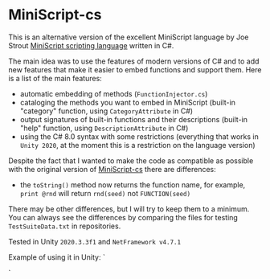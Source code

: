 # MiniScript-cs

This is an alternative version of the excellent MiniScript language by Joe Strout [MiniScript scripting language](http://miniscript.org) written in C#.

The main idea was to use the features of modern versions of C# and to add new features that make it easier to embed functions and support them.
Here is a list of the main features:
- automatic embedding of methods (`FunctionInjector.cs`)
- cataloging the methods you want to embed in MiniScript (built-in "category" function, using `CategoryAttribute` in C#)
- output signatures of built-in functions and their descriptions (built-in "help" function, using `DescriptionAttribute` in C#)
- using the C# 8.0 syntax with some restrictions (everything that works in `Unity 2020`, at the moment this is a restriction on the language version)

Despite the fact that I wanted to make the code as compatible as possible with the original version of [MiniScript-cs](https://github.com/JoeStrout/miniscript/tree/master/MiniScript-cs) there are differences:
- the `toString()` method now returns the function name, for example, `print @rnd` will return `rnd(seed)` not  `FUNCTION(seed)` 

There may be other differences, but I will try to keep them to a minimum.
You can always see the differences by comparing the files for testing `TestSuiteData.txt` in repositories.

Tested in Unity `2020.3.3f1` and `NetFramework v4.7.1`

Example of using it in Unity:
`

`


